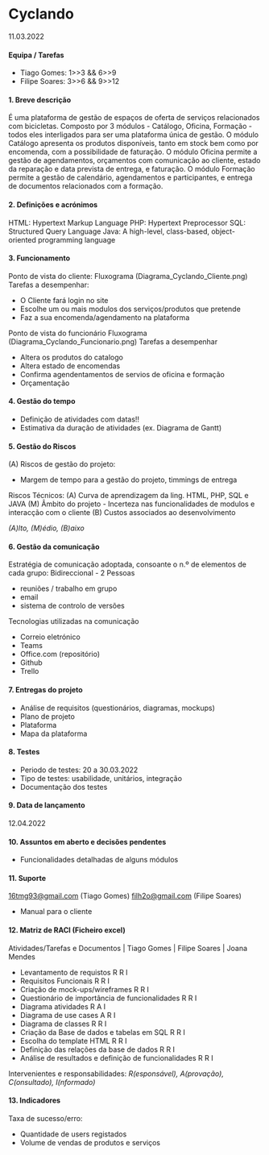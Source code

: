 # Cyclando
11.03.2022

#### Equipa / Tarefas 
- Tiago Gomes: 1>>3 && 6>>9
- Filipe Soares: 3>>6 && 9>>12

#### 1. Breve descrição
É uma plataforma de gestão de espaços de oferta de serviços relacionados com bicicletas.
Composto por 3 módulos - Catálogo, Oficina, Formação - todos eles interligados para ser uma plataforma única de gestão.
O módulo Catálogo apresenta os produtos disponíveis, tanto em stock bem como por encomenda, com a possibilidade de faturação.
O módulo Oficina permite a gestão de agendamentos, orçamentos com comunicação ao cliente, estado da reparação e data prevista de entrega, e faturação.
O módulo Formação permite a gestão de calendário, agendamentos e participantes, e entrega de documentos relacionados com a formação.


#### 2. Definições e acrónimos
HTML: Hypertext Markup Language
PHP: Hypertext Preprocessor
SQL: Structured Query Language
Java: A high-level, class-based, object-oriented programming language


#### 3. Funcionamento
Ponto de vista do cliente:
Fluxograma (Diagrama_Cyclando_Cliente.png)
Tarefas a desempenhar:
- O Cliente fará login no site
- Escolhe um ou mais modulos dos serviços/produtos que pretende
- Faz a sua encomenda/agendamento na plataforma

Ponto de vista do funcionário
Fluxograma (Diagrama_Cyclando_Funcionario.png)
Tarefas a desempenhar
- Altera os produtos do catalogo
- Altera estado de encomendas
- Confirma agendentamentos de servios de oficina e formação
- Orçamentação

#### 4. Gestão do tempo
- Definição de atividades com datas!!
- Estimativa da duração de atividades (ex. Diagrama de Gantt)

#### 5. Gestão do Riscos
(A) Riscos de gestão do projeto:
- Margem de tempo para a gestão do projeto, timmings de entrega

Riscos Técnicos:
(A) Curva de aprendizagem da ling. HTML, PHP, SQL e JAVA
(M) Âmbito do projeto - Incerteza nas funcionalidades de modulos e interacção com o cliente
(B) Custos associados ao desenvolvimento

*(A)lto, (M)édio, (B)aixo*

#### 6. Gestão da comunicação
Estratégia de comunicação adoptada, consoante o n.º de elementos de cada grupo:
Bidireccional - 2 Pessoas
- reuniões / trabalho em grupo 
- email
- sistema de controlo de versões

Tecnologias utilizadas na comunicação
- Correio eletrónico
- Teams
- Office.com (repositório)
- Github
- Trello

#### 7. Entregas do projeto
- Análise de requisitos (questionários, diagramas, mockups)
- Plano de projeto
- Plataforma
- Mapa da plataforma

#### 8. Testes
- Periodo de testes: 20 a 30.03.2022
- Tipo de testes: usabilidade, unitários, integração
- Documentação dos testes

#### 9. Data de lançamento
12.04.2022

#### 10. Assuntos em aberto e decisões pendentes
- Funcionalidades detalhadas de alguns módulos

#### 11. Suporte
16tmg93@gmail.com (Tiago Gomes)
filh2o@gmail.com (Filipe Soares)
- Manual para o cliente

#### 12. Matriz de RACI (Ficheiro excel)
Atividades/Tarefas e Documentos                           | Tiago Gomes | Filipe Soares | Joana Mendes
- Levantamento de requistos                                     R                R             I
- Requisitos Funcionais                                         R                R             I                                       
- Criação de mock-ups/wireframes                                R                R             I
- Questionário de importância de funcionalidades                R                R             I
- Diagrama atividades                                           R                A             I 
- Diagrama de use cases                                         A                R             I
- Diagrama de classes                                           R                R             I
- Criação da Base de dados e tabelas em SQL                     R                R             I
- Escolha do template HTML                                      R                R             I
- Definição das relações da base de dados                       R                R             I
- Análise de resultados e definição de funcionalidades          R                R             I

Intervenientes e responsabilidades:
*R(esponsável), A(provação), C(onsultado), I(nformado)*

#### 13. Indicadores
Taxa de sucesso/erro:
- Quantidade de users registados
- Volume de vendas de produtos e serviços

